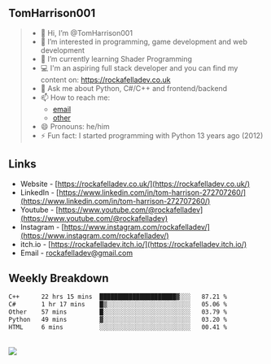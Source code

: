 ## TomHarrison001

> - 👋 Hi, I’m @TomHarrison001
> - 👀 I’m interested in programming, game development and web development
> - 🌱 I’m currently learning Shader Programming
> - 💻 I'm an aspiring full stack developer and you can find my content on: https://rockafelladev.co.uk
> - 💬 Ask me about Python, C#/C++ and frontend/backend
> - 📫 How to reach me: 
>     - [email](rockafelladev@gmail.com)  
>     - [other](https://rockafelladev.co.uk/#contact)
> - 😄 Pronouns: he/him
> - ⚡ Fun fact: I started programming with Python 13 years ago (2012)

## Links
- Website - [https://rockafelladev.co.uk/](https://rockafelladev.co.uk/)
- LinkedIn - [https://www.linkedin.com/in/tom-harrison-272707260/](https://www.linkedin.com/in/tom-harrison-272707260/)
- Youtube - [https://www.youtube.com/@rockafelladev](https://www.youtube.com/@rockafelladev)
- Instagram - [https://www.instagram.com/rockafelladev/](https://www.instagram.com/rockafelladev/)
- itch.io - [https://rockafelladev.itch.io/](https://rockafelladev.itch.io/)
- Email - rockafelladev@gmail.com

## Weekly Breakdown

<!--START_SECTION:waka-->

```txt
C++      22 hrs 15 mins  █████████████████████▓░░░   87.21 %
C#       1 hr 17 mins    █▒░░░░░░░░░░░░░░░░░░░░░░░   05.06 %
Other    57 mins         █░░░░░░░░░░░░░░░░░░░░░░░░   03.79 %
Python   49 mins         ▓░░░░░░░░░░░░░░░░░░░░░░░░   03.20 %
HTML     6 mins          ░░░░░░░░░░░░░░░░░░░░░░░░░   00.41 %
```

<!--END_SECTION:waka-->

<br/>

<img src="https://github-profile-trophy.vercel.app/?username=TomHarrison001&theme=nord&no-frame=true&margin-w=10&column=7" />

<br/>
